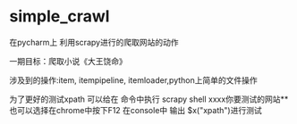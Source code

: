 # simple_crawl
在pycharm上 利用scrapy进行的爬取网站的动作

一期目标：爬取小说《大王饶命》

涉及到的操作:item, itempipeline, itemloader,python上简单的文件操作


为了更好的测试xpath 可以给在 命令中执行 scrapy shell  xxxx你要测试的网站**
也可以选择在chrome中按下F12 在console中 输出 $x("xpath")进行测试
